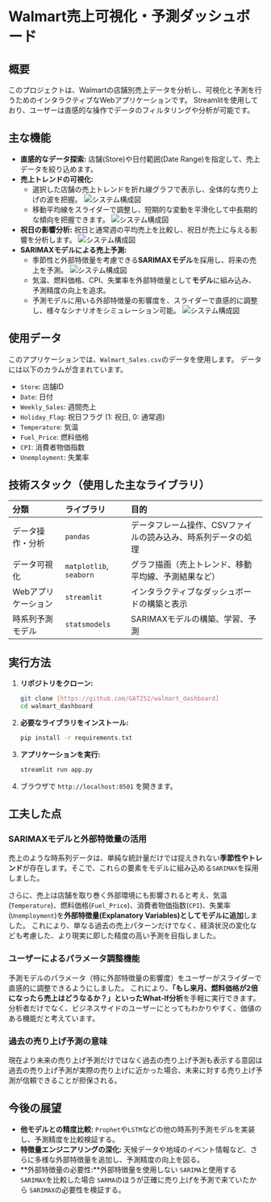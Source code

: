 # Walmart売上可視化・予測ダッシュボード

## 概要

このプロジェクトは、Walmartの店舗別売上データを分析し、可視化と予測を行うためのインタラクティブなWebアプリケーションです。
Streamlitを使用しており、ユーザーは直感的な操作でデータのフィルタリングや分析が可能です。

## 主な機能

* **直感的なデータ探索:** 店舗(Store)や日付範囲(Date Range)を指定して、売上データを絞り込めます。
* **売上トレンドの可視化:**
    * 選択した店舗の売上トレンドを折れ線グラフで表示し、全体的な売り上げの波を把握。
    ![システム構成図](images/Weekly_sales_trends.png)
    * 移動平均線をスライダーで調整し、短期的な変動を平滑化して中長期的な傾向を把握できます。
    ![システム構成図](images/Weekly_moving_average.png)
* **祝日の影響分析:** 祝日と通常週の平均売上を比較し、祝日が売上に与える影響を分析します。
    ![システム構成図](images\holiday.png)
* **SARIMAXモデルによる売上予測:**
    *   季節性と外部特徴量を考慮できる**SARIMAXモデル**を採用し、将来の売上を予測。
    ![システム構成図](images\sales_prediction_by_SARIMAX.png)
    * 気温、燃料価格、CPI、失業率を外部特徴量として**モデル**に組み込み、予測精度の向上を追求。
   * 予測モデルに用いる外部特徴量の影響度を、スライダーで直感的に調整し、様々なシナリオをシミュレーション可能。
    ![システム構成図](images\slider.png)
## 使用データ

このアプリケーションでは、`Walmart_Sales.csv`のデータを使用します。 データには以下のカラムが含まれています。

* `Store`: 店舗ID
* `Date`: 日付
* `Weekly_Sales`: 週間売上
* `Holiday_Flag`: 祝日フラグ (1: 祝日, 0: 通常週)
* `Temperature`: 気温
* `Fuel_Price`: 燃料価格
* `CPI`: 消費者物価指数
* `Unemployment`: 失業率

## 技術スタック（使用した主なライブラリ）

| 分類 | ライブラリ | 目的 |
| :--- | :--- | :--- |
| データ操作・分析 | `pandas` | データフレーム操作、CSVファイルの読み込み、時系列データの処理 |
| データ可視化 | `matplotlib`, `seaborn` | グラフ描画（売上トレンド、移動平均線、予測結果など） |
| Webアプリケーション | `streamlit` | インタラクティブなダッシュボードの構築と表示 |
| 時系列予測モデル | `statsmodels` | SARIMAXモデルの構築、学習、予測 |


## 実行方法

1.  **リポジトリをクローン:**
    ```bash
    git clone [https://github.com/GAT252/walmart_dashboard]
    cd walmart_dashboard
    ```
2.  **必要なライブラリをインストール:**
    ```bash
    pip install -r requirements.txt
    ```
3.  **アプリケーションを実行:**
    ```bash
    streamlit run app.py
    ```
4.  ブラウザで `http://localhost:8501` を開きます。

## 工夫した点

### SARIMAXモデルと外部特徴量の活用
売上のような時系列データは、単純な統計量だけでは捉えきれない**季節性やトレンド**が存在します。そこで、これらの要素をモデルに組み込める`SARIMAX`を採用しました。

さらに、売上は店舗を取り巻く外部環境にも影響されると考え、気温(`Temperature`)、燃料価格(`Fuel_Price`)、消費者物価指数(`CPI`)、失業率(`Unemployment`)を**外部特徴量(Explanatory Variables)としてモデルに追加**しました。 これにより、単なる過去の売上パターンだけでなく、経済状況の変化なども考慮した、より現実に即した精度の高い予測を目指しました。

### ユーザーによるパラメータ調整機能
予測モデルのパラメータ（特に外部特徴量の影響度）をユーザーがスライダーで直感的に調整できるようにしました。 これにより、**「もし来月、燃料価格が2倍になったら売上はどうなるか？」**といった**What-If分析**を手軽に実行できます。分析者だけでなく、ビジネスサイドのユーザーにとってもわかりやすく、価値のある機能だと考えています。

### 過去の売り上げ予測の意味
現在より未来の売り上げ予測だけではなく過去の売り上げ予測も表示する意図は過去の売り上げ予測が実際の売り上げに近かった場合、未来に対する売り上げ予測が信頼できることが担保される。
## 今後の展望

* **他モデルとの精度比較:** `Prophet`や`LSTM`などの他の時系列予測モデルを実装し、予測精度を比較検証する。
* **特徴量エンジニアリングの深化:** 天候データや地域のイベント情報など、さらに多様な外部特徴量を追加し、予測精度の向上を図る。
* **外部特徴量の必要性:**外部特徴量を使用しない `SARIMA`と使用する `SARIMAX`を比較した場合 `SARMA`のほうが正確に売り上げを予測で来ていたから `SARIMAX`の必要性を検証する。